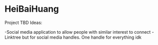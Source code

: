 # HeiBaiHuang
Project TBD
Ideas:

-Social media application to allow people with similar interest to connect 
-Linktree but for social media handles. One handle for everything idk
